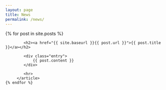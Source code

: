 ```yaml
---
layout: page
title: News
permalink: /news/
---
```


<div class="posts">
    {% for post in site.posts %}
        <article class="post">
    
            <h2><a href="{{ site.baseurl }}{{ post.url }}">{{ post.title }}</a></h2>

            <div class="entry">
                {{ post.content }}
            </div>

            <hr>
         </article>
    {% endfor %}
</div>

